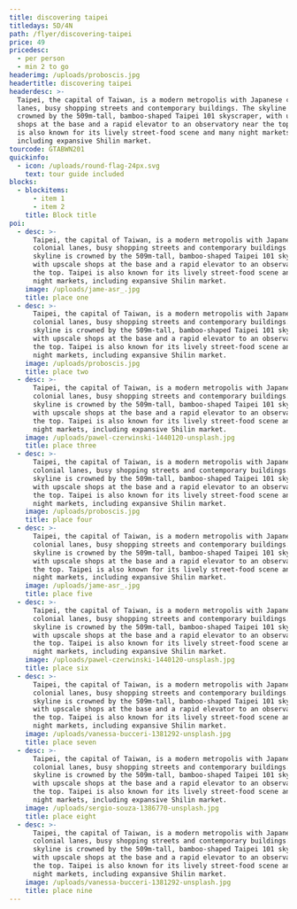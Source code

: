 ```yaml
---
title: discovering taipei
titledays: 5D/4N
path: /flyer/discovering-taipei
price: 49
pricedesc:
  - per person
  - min 2 to go
headerimg: /uploads/proboscis.jpg
headertitle: discovering taipei
headerdesc: >-
  Taipei, the capital of Taiwan, is a modern metropolis with Japanese colonial
  lanes, busy shopping streets and contemporary buildings. The skyline is
  crowned by the 509m-tall, bamboo-shaped Taipei 101 skyscraper, with upscale
  shops at the base and a rapid elevator to an observatory near the top. Taipei
  is also known for its lively street-food scene and many night markets,
  including expansive Shilin market.
tourcode: GTABWN201
quickinfo:
  - icon: /uploads/round-flag-24px.svg
    text: tour guide included
blocks:
  - blockitems:
      - item 1
      - item 2
    title: Block title
poi:
  - desc: >-
      Taipei, the capital of Taiwan, is a modern metropolis with Japanese
      colonial lanes, busy shopping streets and contemporary buildings. The
      skyline is crowned by the 509m-tall, bamboo-shaped Taipei 101 skyscraper,
      with upscale shops at the base and a rapid elevator to an observatory near
      the top. Taipei is also known for its lively street-food scene and many
      night markets, including expansive Shilin market.
    image: /uploads/jame-asr_.jpg
    title: place one
  - desc: >-
      Taipei, the capital of Taiwan, is a modern metropolis with Japanese
      colonial lanes, busy shopping streets and contemporary buildings. The
      skyline is crowned by the 509m-tall, bamboo-shaped Taipei 101 skyscraper,
      with upscale shops at the base and a rapid elevator to an observatory near
      the top. Taipei is also known for its lively street-food scene and many
      night markets, including expansive Shilin market.
    image: /uploads/proboscis.jpg
    title: place two
  - desc: >-
      Taipei, the capital of Taiwan, is a modern metropolis with Japanese
      colonial lanes, busy shopping streets and contemporary buildings. The
      skyline is crowned by the 509m-tall, bamboo-shaped Taipei 101 skyscraper,
      with upscale shops at the base and a rapid elevator to an observatory near
      the top. Taipei is also known for its lively street-food scene and many
      night markets, including expansive Shilin market.
    image: /uploads/pawel-czerwinski-1440120-unsplash.jpg
    title: place three
  - desc: >-
      Taipei, the capital of Taiwan, is a modern metropolis with Japanese
      colonial lanes, busy shopping streets and contemporary buildings. The
      skyline is crowned by the 509m-tall, bamboo-shaped Taipei 101 skyscraper,
      with upscale shops at the base and a rapid elevator to an observatory near
      the top. Taipei is also known for its lively street-food scene and many
      night markets, including expansive Shilin market.
    image: /uploads/proboscis.jpg
    title: place four
  - desc: >-
      Taipei, the capital of Taiwan, is a modern metropolis with Japanese
      colonial lanes, busy shopping streets and contemporary buildings. The
      skyline is crowned by the 509m-tall, bamboo-shaped Taipei 101 skyscraper,
      with upscale shops at the base and a rapid elevator to an observatory near
      the top. Taipei is also known for its lively street-food scene and many
      night markets, including expansive Shilin market.
    image: /uploads/jame-asr_.jpg
    title: place five
  - desc: >-
      Taipei, the capital of Taiwan, is a modern metropolis with Japanese
      colonial lanes, busy shopping streets and contemporary buildings. The
      skyline is crowned by the 509m-tall, bamboo-shaped Taipei 101 skyscraper,
      with upscale shops at the base and a rapid elevator to an observatory near
      the top. Taipei is also known for its lively street-food scene and many
      night markets, including expansive Shilin market.
    image: /uploads/pawel-czerwinski-1440120-unsplash.jpg
    title: place six
  - desc: >-
      Taipei, the capital of Taiwan, is a modern metropolis with Japanese
      colonial lanes, busy shopping streets and contemporary buildings. The
      skyline is crowned by the 509m-tall, bamboo-shaped Taipei 101 skyscraper,
      with upscale shops at the base and a rapid elevator to an observatory near
      the top. Taipei is also known for its lively street-food scene and many
      night markets, including expansive Shilin market.
    image: /uploads/vanessa-bucceri-1381292-unsplash.jpg
    title: place seven
  - desc: >-
      Taipei, the capital of Taiwan, is a modern metropolis with Japanese
      colonial lanes, busy shopping streets and contemporary buildings. The
      skyline is crowned by the 509m-tall, bamboo-shaped Taipei 101 skyscraper,
      with upscale shops at the base and a rapid elevator to an observatory near
      the top. Taipei is also known for its lively street-food scene and many
      night markets, including expansive Shilin market.
    image: /uploads/sergio-souza-1386770-unsplash.jpg
    title: place eight
  - desc: >-
      Taipei, the capital of Taiwan, is a modern metropolis with Japanese
      colonial lanes, busy shopping streets and contemporary buildings. The
      skyline is crowned by the 509m-tall, bamboo-shaped Taipei 101 skyscraper,
      with upscale shops at the base and a rapid elevator to an observatory near
      the top. Taipei is also known for its lively street-food scene and many
      night markets, including expansive Shilin market.
    image: /uploads/vanessa-bucceri-1381292-unsplash.jpg
    title: place nine
---
```


